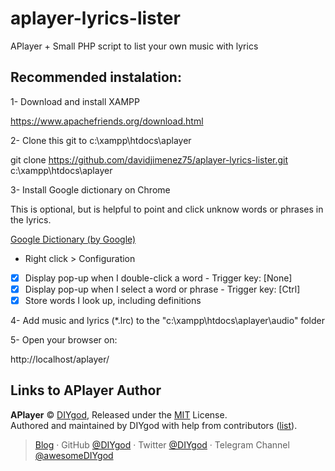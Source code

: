 # aplayer-lyrics-lister

APlayer + Small PHP script to list your own music with lyrics

## Recommended instalation:

1- Download and install XAMPP

https://www.apachefriends.org/download.html

2- Clone this git to c:\xampp\htdocs\aplayer

  git clone https://github.com/davidjimenez75/aplayer-lyrics-lister.git c:\xampp\htdocs\aplayer

3- Install Google dictionary on Chrome 

This is optional, but is helpful to point and click unknow words or phrases in the lyrics.

[Google Dictionary (by Google)](https://chrome.google.com/webstore/detail/google-dictionary-by-goog/mgijmajocgfcbeboacabfgobmjgjcoja)

 - Right click > Configuration
 
 - [x] Display pop-up when I double-click a word       - Trigger key: [None]
 - [x] Display pop-up when I select a word or phrase   - Trigger key: [Ctrl]
 - [x] Store words I look up, including definitions

4- Add music and lyrics (*.lrc) to the "c:\xampp\htdocs\aplayer\audio" folder

5- Open your browser on:

http://localhost/aplayer/



## Links to APlayer Author

**APlayer** © [DIYgod](https://github.com/DIYgod), Released under the [MIT](./LICENSE) License.<br>
Authored and maintained by DIYgod with help from contributors ([list](https://github.com/DIYgod/APlayer/contributors)).

> [Blog](https://diygod.me) · GitHub [@DIYgod](https://github.com/DIYgod) · Twitter [@DIYgod](https://twitter.com/DIYgod) · Telegram Channel [@awesomeDIYgod](https://t.me/awesomeDIYgod)
